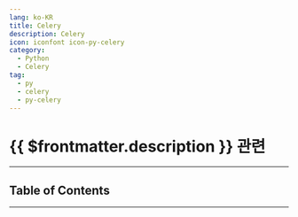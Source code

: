 ```yaml
---
lang: ko-KR
title: Celery
description: Celery
icon: iconfont icon-py-celery
category:
  - Python
  - Celery
tag:
  - py
  - celery
  - py-celery
---
```


# {{ $frontmatter.description }} 관련

<ShieldsGroup logos="python,celery"/>

---

## Table of Contents

<ToCLocal basePath="/programming/py-celery/" />

---

<TagLinks />
